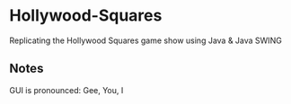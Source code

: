# Hollywood-Squares
Replicating the Hollywood Squares game show using Java & Java SWING
## Notes
GUI is pronounced: Gee, You, I
